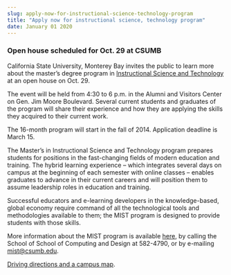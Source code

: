 ```yaml
---
slug: apply-now-for-instructional-science-technology-program
title: "Apply now for instructional science, technology program"
date: January 01 2020
---
```


<h3>Open house scheduled for Oct. 29 at CSUMB</h3><p>California State University, Monterey Bay invites the public to learn more about the master’s degree program in <a href="http://csumb.edu/mist">Instructional Science and Technology</a> at an open house on Oct. 29.
</p><p>The event will be held from 4:30 to 6 p.m. in the Alumni and Visitors Center on Gen. Jim Moore Boulevard. Several current students and graduates of the program will share their experience and how they are applying the skills they acquired to their current work.
</p><p>The 16-month program will start in the fall of 2014. Application deadline is March 15.
</p><p>The Master’s in Instructional Science and Technology program prepares students for positions in the fast-changing fields of modern education and training. The hybrid learning experience – which integrates several days on campus at the beginning of each semester with online classes – enables graduates to advance in their current careers and will position them to assume leadership roles in education and training.
</p><p>Successful educators and e-learning developers in the knowledge-based, global economy require command of all the technological tools and methodologies available to them; the MIST program is designed to provide students with those skills.
</p><p>More information about the MIST program is available <a href="http://csumb.edu/mist">here</a>, by calling the School of School of Computing and Design at 582-4790, or by e-mailing <a href="m&#97;&#105;&#108;&#116;&#111;&#x3a;&#x6d;&#x69;&#x73;&#x74;&#x40;c&#115;&#117;&#109;&#98;&#46;&#101;&#x64;&#x75;">mist@csumb.edu</a>.
</p><p><a href="http://csumb.edu/maps">Driving directions and a campus map</a>.  
</p>

